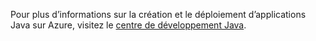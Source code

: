 Pour plus d’informations sur la création et le déploiement d’applications Java sur Azure, visitez le [centre de développement Java](https://docs.microsoft.com/java/api).